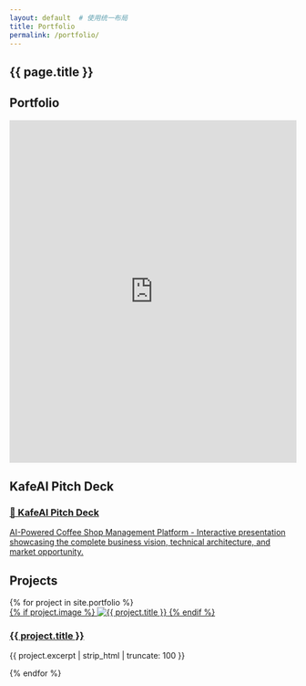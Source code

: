 ```yaml
---
layout: default  # 使用统一布局
title: Portfolio
permalink: /portfolio/
---
```


<section class="portfolio-container">
  <h1>{{ page.title }}</h1>
  
  <!-- Canva Portfolio Section -->
  <div class="canva-portfolio">
    <h2>Portfolio</h2>
    <div class="canva-embed">
      <iframe src="https://www.canva.com/design/DAGpyWq0L8w/VtJXuxndt_eM1sDihw6Rvw/view?embed" 
              width="100%" 
              height="600" 
              frameborder="0" 
              allowfullscreen>
      </iframe>
    </div>
  </div>

  <!-- KafeAI Pitch Deck Section -->
  <div class="kafeai-pitch-section">
    <h2>KafeAI Pitch Deck</h2>
    <div class="pitch-card">
      <a href="{{ '/portfolio/kafeai_pitch_deck.html' | relative_url }}" target="_blank" class="pitch-link">
        <div class="pitch-preview">
          <h3>🚀 KafeAI Pitch Deck</h3>
          <p>AI-Powered Coffee Shop Management Platform - Interactive presentation showcasing the complete business vision, technical architecture, and market opportunity.</p>
        </div>
      </a>
    </div>
  </div>

  <!-- Existing Projects Section -->
  <h2>Projects</h2>
  <div class="project-grid">
    {% for project in site.portfolio %}
      <article class="project-card">
        <a href="{{ project.url | relative_url }}">
          {% if project.image %}
            <img src="{{ project.image | relative_url }}" alt="{{ project.title }}" class="project-image">
          {% endif %}
          <h3>{{ project.title }}</h3>
        </a>
        <p class="project-excerpt">{{ project.excerpt | strip_html | truncate: 100 }}</p>
      </article>
    {% endfor %}
  </div>
</section>